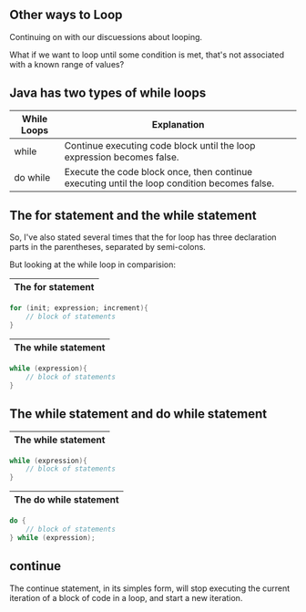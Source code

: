 ## Other ways to Loop

Continuing on with our discuessions about looping.

What if we want to loop until some condition is met, that's not associated with a known range of values?

## Java has two types of while loops

| While Loops | Explanation |
| -- | -- |
| while | Continue executing code block until the loop expression becomes false. |
| do while | Execute the code block once, then continue executing until the loop condition becomes false. 

## The for statement and the while statement

So, I've also stated several times that the for loop has three declaration parts in the parentheses, separated by semi-colons.

But looking at the while loop in comparision:

| The for statement |
| -- |
```java
for (init; expression; increment){
    // block of statements
}
```

| The while statement |
| -- |
```java
while (expression){
    // block of statements
}
```

## The while statement and do while statement

| The while statement |
| -- |
```java
while (expression){
    // block of statements
}
```

| The do while statement |
| -- |
```java
do {
    // block of statements
} while (expression);
```

## continue
The continue statement, in its simples form, will stop executing the current iteration of a block of code in a loop, and start a new iteration.